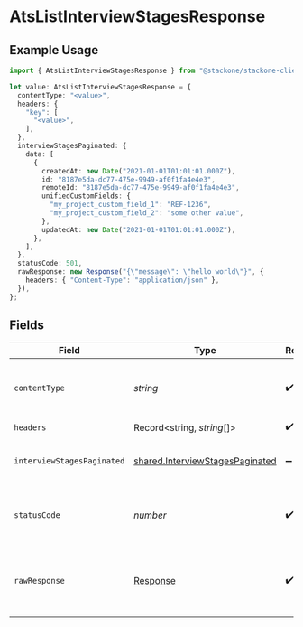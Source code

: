 # AtsListInterviewStagesResponse

## Example Usage

```typescript
import { AtsListInterviewStagesResponse } from "@stackone/stackone-client-ts/sdk/models/operations";

let value: AtsListInterviewStagesResponse = {
  contentType: "<value>",
  headers: {
    "key": [
      "<value>",
    ],
  },
  interviewStagesPaginated: {
    data: [
      {
        createdAt: new Date("2021-01-01T01:01:01.000Z"),
        id: "8187e5da-dc77-475e-9949-af0f1fa4e4e3",
        remoteId: "8187e5da-dc77-475e-9949-af0f1fa4e4e3",
        unifiedCustomFields: {
          "my_project_custom_field_1": "REF-1236",
          "my_project_custom_field_2": "some other value",
        },
        updatedAt: new Date("2021-01-01T01:01:01.000Z"),
      },
    ],
  },
  statusCode: 501,
  rawResponse: new Response("{\"message\": \"hello world\"}", {
    headers: { "Content-Type": "application/json" },
  }),
};
```

## Fields

| Field                                                                                     | Type                                                                                      | Required                                                                                  | Description                                                                               |
| ----------------------------------------------------------------------------------------- | ----------------------------------------------------------------------------------------- | ----------------------------------------------------------------------------------------- | ----------------------------------------------------------------------------------------- |
| `contentType`                                                                             | *string*                                                                                  | :heavy_check_mark:                                                                        | HTTP response content type for this operation                                             |
| `headers`                                                                                 | Record<string, *string*[]>                                                                | :heavy_check_mark:                                                                        | N/A                                                                                       |
| `interviewStagesPaginated`                                                                | [shared.InterviewStagesPaginated](../../../sdk/models/shared/interviewstagespaginated.md) | :heavy_minus_sign:                                                                        | The list of interview-stages was retrieved.                                               |
| `statusCode`                                                                              | *number*                                                                                  | :heavy_check_mark:                                                                        | HTTP response status code for this operation                                              |
| `rawResponse`                                                                             | [Response](https://developer.mozilla.org/en-US/docs/Web/API/Response)                     | :heavy_check_mark:                                                                        | Raw HTTP response; suitable for custom response parsing                                   |